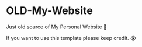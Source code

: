 # OLD-My-Website

Just old source of My Personal Website 🌱

If you want to use this template please keep credit. 😭
